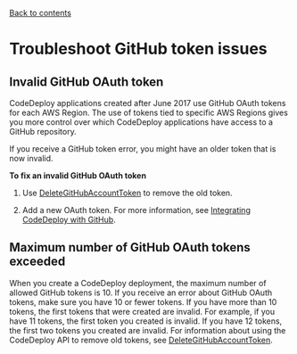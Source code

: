 [Back to contents](index.md)

# Troubleshoot GitHub token issues<a name="troubleshooting-github-token-issues"></a>

## Invalid GitHub OAuth token<a name="troubleshooting-invalid-github-token"></a>

 CodeDeploy applications created after June 2017 use GitHub OAuth tokens for each AWS Region\. The use of tokens tied to specific AWS Regions gives you more control over which CodeDeploy applications have access to a GitHub repository\. 

 If you receive a GitHub token error, you might have an older token that is now invalid\. 

**To fix an invalid GitHub OAuth token**

1.  Use [ DeleteGitHubAccountToken](https://docs.aws.amazon.com/codedeploy/latest/APIReference/API_DeleteGitHubAccountToken.html) to remove the old token\. 

1.  Add a new OAuth token\. For more information, see [Integrating CodeDeploy with GitHub](integrations-partners-github.md)\. 

## Maximum number of GitHub OAuth tokens exceeded<a name="troubleshooting-too-many-github-tokens"></a>

When you create a CodeDeploy deployment, the maximum number of allowed GitHub tokens is 10\. If you receive an error about GitHub OAuth tokens, make sure you have 10 or fewer tokens\. If you have more than 10 tokens, the first tokens that were created are invalid\. For example, if you have 11 tokens, the first token you created is invalid\. If you have 12 tokens, the first two tokens you created are invalid\. For information about using the CodeDeploy API to remove old tokens, see [ DeleteGitHubAccountToken](https://docs.aws.amazon.com/codedeploy/latest/APIReference/API_DeleteGitHubAccountToken.html)\. 